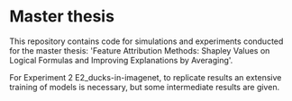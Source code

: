 # Master thesis

This repository contains code for simulations and experiments conducted for the master thesis:
'Feature Attribution Methods: Shapley Values on Logical Formulas and Improving Explanations by Averaging'. 

For Experiment 2 E2_ducks-in-imagenet, to replicate results an extensive training of models is necessary,
but some intermediate results are given. 
